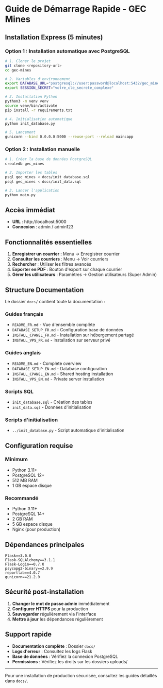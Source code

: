 # Guide de Démarrage Rapide - GEC Mines

## Installation Express (5 minutes)

### Option 1 : Installation automatique avec PostgreSQL
```bash
# 1. Cloner le projet
git clone <repository-url>
cd gec-mines

# 2. Variables d'environnement
export DATABASE_URL="postgresql://user:password@localhost:5432/gec_mines"
export SESSION_SECRET="votre_cle_secrete_complexe"

# 3. Installation Python
python3 -m venv venv
source venv/bin/activate
pip install -r requirements.txt

# 4. Initialisation automatique
python init_database.py

# 5. Lancement
gunicorn --bind 0.0.0.0:5000 --reuse-port --reload main:app
```

### Option 2 : Installation manuelle
```bash
# 1. Créer la base de données PostgreSQL
createdb gec_mines

# 2. Importer les tables
psql gec_mines < docs/init_database.sql
psql gec_mines < docs/init_data.sql

# 3. Lancer l'application
python main.py
```

## Accès immédiat

- **URL** : http://localhost:5000
- **Connexion** : admin / admin123

## Fonctionnalités essentielles

1. **Enregistrer un courrier** : Menu → Enregistrer courrier
2. **Consulter les courriers** : Menu → Voir courriers  
3. **Rechercher** : Utiliser les filtres avancés
4. **Exporter en PDF** : Bouton d'export sur chaque courrier
5. **Gérer les utilisateurs** : Paramètres → Gestion utilisateurs (Super Admin)

## Structure Documentation

Le dossier `docs/` contient toute la documentation :

### Guides français
- `README_FR.md` - Vue d'ensemble complète
- `DATABASE_SETUP_FR.md` - Configuration base de données
- `INSTALL_CPANEL_FR.md` - Installation sur hébergement partagé
- `INSTALL_VPS_FR.md` - Installation sur serveur privé

### Guides anglais  
- `README_EN.md` - Complete overview
- `DATABASE_SETUP_EN.md` - Database configuration
- `INSTALL_CPANEL_EN.md` - Shared hosting installation
- `INSTALL_VPS_EN.md` - Private server installation

### Scripts SQL
- `init_database.sql` - Création des tables
- `init_data.sql` - Données d'initialisation

### Scripts d'initialisation
- `../init_database.py` - Script automatique d'initialisation

## Configuration requise

### Minimum
- Python 3.11+
- PostgreSQL 12+
- 512 MB RAM
- 1 GB espace disque

### Recommandé
- Python 3.11+
- PostgreSQL 14+
- 2 GB RAM
- 5 GB espace disque
- Nginx (pour production)

## Dépendances principales

```
Flask==3.0.0
Flask-SQLAlchemy==3.1.1
Flask-Login==0.7.0
psycopg2-binary==2.9.9
reportlab==4.0.7
gunicorn==21.2.0
```

## Sécurité post-installation

1. **Changer le mot de passe admin** immédiatement
2. **Configurer HTTPS** pour la production  
3. **Sauvegarder** régulièrement via l'interface
4. **Mettre à jour** les dépendances régulièrement

## Support rapide

- **Documentation complète** : Dossier `docs/`
- **Logs d'erreur** : Consultez les logs Flask
- **Base de données** : Vérifiez la connexion PostgreSQL
- **Permissions** : Vérifiez les droits sur les dossiers uploads/

---

Pour une installation de production sécurisée, consultez les guides détaillés dans `docs/`.